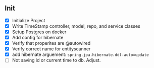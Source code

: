 ## Init

- [X] Initialize Project
- [X] Write TimeStamp controller, model, repo, and service classes
- [X] Setup Postgres on docker
- [X] Add config for hibernate
- [X] Verify that properites are @autowired
- [X] Verify correct name for entityscanner
- [X] add hibernate arguement: `spring.jpa.hibernate.ddl-auto=update`
- [ ] Not saving id or current time to db. Adjust.